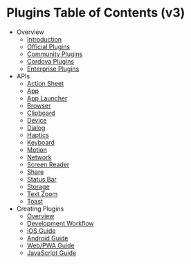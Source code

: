 # Plugins Table of Contents (v3)

- Overview
  - [Introduction](index.md)
  - [Official Plugins](../apis/index.md)
  - [Community Plugins](community.md)
  - [Cordova Plugins](cordova.md)
  - [Enterprise Plugins](enterprise.md)
- APIs
  - [Action Sheet](../apis/action-sheet.md)
  - [App](../apis/app.md)
  - [App Launcher](../apis/app-launcher.md)
  - [Browser](../apis/browser.md)
  - [Clipboard](../apis/clipboard.md)
  - [Device](../apis/device.md)
  - [Dialog](../apis/dialog.md)
  - [Haptics](../apis/haptics.md)
  - [Keyboard](../apis/keyboard.md)
  - [Motion](../apis/motion.md)
  - [Network](../apis/network.md)
  - [Screen Reader](../apis/screen-reader.md)
  - [Share](../apis/share.md)
  - [Status Bar](../apis/status-bar.md)
  - [Storage](../apis/storage.md)
  - [Text Zoom](../apis/text-zoom.md)
  - [Toast](../apis/toast.md)
- Creating Plugins
  - [Overview](creating-plugins.md)
  - [Development Workflow](workflow.md)
  - [iOS Guide](ios.md)
  - [Android Guide](android.md)
  - [Web/PWA Guide](web.md)
  - [JavaScript Guide](js.md)

